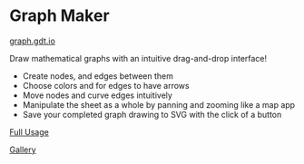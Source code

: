 # Graph Maker

[graph.gdt.io](http://graph.gdt.io/)

Draw mathematical graphs with an intuitive drag-and-drop interface!

- Create nodes, and edges between them
- Choose colors and for edges to have arrows
- Move nodes and curve edges intuitively
- Manipulate the sheet as a whole by panning and zooming like a map app
- Save your completed graph drawing to SVG with the click of a button

[Full Usage](https://github.com/gdtoprak/graph-maker/wiki/Full-Usage)

[Gallery](https://github.com/gdtoprak/graph-maker/wiki/Gallery)
